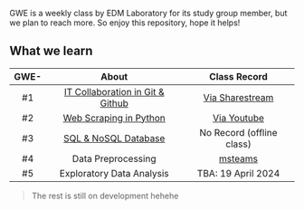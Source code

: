 GWE is a weekly class by EDM Laboratory for its study group member, but we plan to reach more. So enjoy this repository, hope it helps!

## What we learn
|GWE- |About|Class Record|
|:------:|:------:|:-------:|
| #1 | [IT Collaboration in Git & Github](https://github.com/lifeatedmlab/GWE-2024/tree/main/Modul%201%20-%20IT%20Collaboration) | [Via Sharestream](https://telkomuniversityofficial.sharepoint.com/:v:/s/TrainerEDE-G4-PublicClass/EVcK5otAeLNEhpYOvHGS7DcBt-Fu_y7VRX7HKthh40xhcA?e=FXNEpI&nav=eyJyZWZlcnJhbEluZm8iOnsicmVmZXJyYWxBcHAiOiJTdHJlYW1XZWJBcHAiLCJyZWZlcnJhbFZpZXciOiJTaGFyZURpYWxvZy1MaW5rIiwicmVmZXJyYWxBcHBQbGF0Zm9ybSI6IldlYiIsInJlZmVycmFsTW9kZSI6InZpZXcifX0%3D) |
| #2 | [Web Scraping in Python](https://github.com/lifeatedmlab/GWE-2024/tree/main/Modul%202%20-%20Data%20Scraping) | [Via Youtube](https://youtube.com/live/-e8v_UaOOEE?feature=share) |
| #3 | [SQL & NoSQL Database](https://github.com/lifeatedmlab/GWE-2024/tree/main/Modul%203%20-%20Database%2C%20Data%20Warehouse%2C%20Data%20Lakes) | No Record (offline class) |
| #4 | Data Preprocessing | [msteams](https://telkomuniversityofficial.sharepoint.com/sites/GWEG5/_layouts/15/stream.aspx?id=%2Fsites%2FGWEG5%2FDokumen%20Berbagi%2FGeneral%2FRecordings%2FGWE%2D20240426%5F195248%2DMeeting%20Recording%2Emp4&referrer=StreamWebApp%2EWeb&referrerScenario=AddressBarCopied%2Eview) |
| #5 | Exploratory Data Analysis | TBA: 19 April 2024 |

> The rest is still on development hehehe
